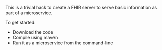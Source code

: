 This is a trivial hack to create a FHIR server to serve basic information as part of a microservice.

To get started:

<ul>
<li>Download the code</li>
<li>Compile using maven</li>
<li>Run it as a microservice from the command-line</li>
</ul>

